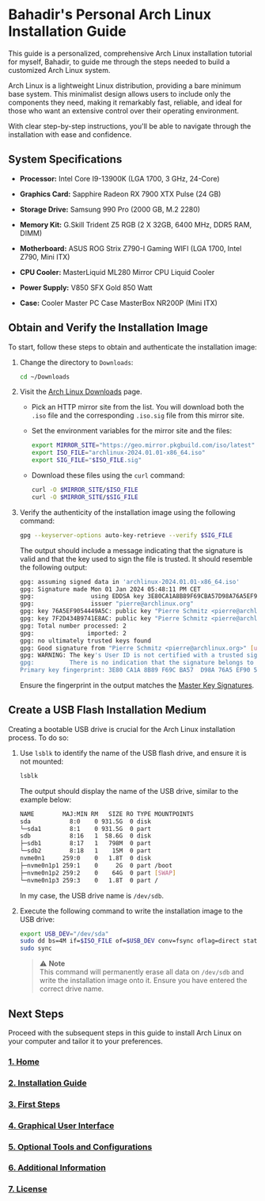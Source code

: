 # Bahadir's Personal Arch Linux Installation Guide

This guide is a personalized, comprehensive Arch Linux installation tutorial for myself,
Bahadir, to guide me through the steps needed to build a customized Arch Linux system.

Arch Linux is a lightweight Linux distribution, providing a bare minimum base system.
This minimalist design allows users to include only the components they need, making it
remarkably fast, reliable, and ideal for those who want an extensive control over their
operating environment.

With clear step-by-step instructions, you'll be able to navigate through the
installation with ease and confidence.

## System Specifications

- **Processor:** Intel Core I9-13900K (LGA 1700, 3 GHz, 24-Core)

- **Graphics Card:** Sapphire Radeon RX 7900 XTX Pulse (24 GB)

- **Storage Drive:** Samsung 990 Pro (2000 GB, M.2 2280)

- **Memory Kit:** G.Skill Trident Z5 RGB (2 X 32GB, 6400 MHz, DDR5 RAM, DIMM)

- **Motherboard:** ASUS ROG Strix Z790-I Gaming WIFI (LGA 1700, Intel Z790, Mini ITX)

- **CPU Cooler:** MasterLiquid ML280 Mirror CPU Liquid Cooler

- **Power Supply:** V850 SFX Gold 850 Watt

- **Case:** Cooler Master PC Case MasterBox NR200P (Mini ITX)

## Obtain and Verify the Installation Image

To start, follow these steps to obtain and authenticate the installation image:

1. Change the directory to `Downloads`:

    ```bash
    cd ~/Downloads
    ```

2. Visit the [Arch Linux Downloads](https://www.archlinux.org/download/) page.

    - Pick an HTTP mirror site from the list. You will download both the `.iso` file
    and the corresponding `.iso.sig` file from this mirror site.

    - Set the environment variables for the mirror site and the files:

        ```bash
        export MIRROR_SITE="https://geo.mirror.pkgbuild.com/iso/latest"
        export ISO_FILE="archlinux-2024.01.01-x86_64.iso"
        export SIG_FILE="$ISO_FILE.sig"
        ```

    - Download these files using the `curl` command:

        ```bash
        curl -O $MIRROR_SITE/$ISO_FILE
        curl -O $MIRROR_SITE/$SIG_FILE
        ```

3. Verify the authenticity of the installation image using the following command:

    ```bash
    gpg --keyserver-options auto-key-retrieve --verify $SIG_FILE
    ```

    The output should include a message indicating that the signature is valid and that
    the key used to sign the file is trusted. It should resemble the following output:

    ```bash
    gpg: assuming signed data in 'archlinux-2024.01.01-x86_64.iso'
    gpg: Signature made Mon 01 Jan 2024 05:48:11 PM CET
    gpg:                using EDDSA key 3E80CA1A8B89F69CBA57D98A76A5EF9054449A5C
    gpg:                issuer "pierre@archlinux.org"
    gpg: key 76A5EF9054449A5C: public key "Pierre Schmitz <pierre@archlinux.org>" imported
    gpg: key 7F2D434B9741E8AC: public key "Pierre Schmitz <pierre@archlinux.org>" imported
    gpg: Total number processed: 2
    gpg:               imported: 2
    gpg: no ultimately trusted keys found
    gpg: Good signature from "Pierre Schmitz <pierre@archlinux.org>" [unknown]
    gpg: WARNING: The key's User ID is not certified with a trusted signature!
    gpg:          There is no indication that the signature belongs to the owner.
    Primary key fingerprint: 3E80 CA1A 8B89 F69C BA57  D98A 76A5 EF90 5444 9A5C
    ```

    Ensure the fingerprint in the output matches the [Master Key Signatures](
    https://archlinux.org/master-keys/#master-sigs).

## Create a USB Flash Installation Medium

Creating a bootable USB drive is crucial for the Arch Linux installation process.
To do so:

1. Use `lsblk` to identify the name of the USB flash drive, and ensure it is not
mounted:

    ```bash
    lsblk
    ```

    The output should display the name of the USB drive, similar to the example below:

    ```bash
    NAME        MAJ:MIN RM   SIZE RO TYPE MOUNTPOINTS
    sda           8:0    0 931.5G  0 disk 
    └─sda1        8:1    0 931.5G  0 part
    sdb           8:16   1  58.6G  0 disk 
    ├─sdb1        8:17   1   798M  0 part 
    └─sdb2        8:18   1    15M  0 part 
    nvme0n1     259:0    0   1.8T  0 disk 
    ├─nvme0n1p1 259:1    0     2G  0 part /boot
    ├─nvme0n1p2 259:2    0    64G  0 part [SWAP]
    └─nvme0n1p3 259:3    0   1.8T  0 part /
    ```

    In my case, the USB drive name is `/dev/sdb`.

2. Execute the following command to write the installation image to the USB drive:

    ```bash
    export USB_DEV="/dev/sda"
    sudo dd bs=4M if=$ISO_FILE of=$USB_DEV conv=fsync oflag=direct status=progress
    sudo sync
    ```

    > :warning: **Note**\
    > This command will permanently erase all data on `/dev/sdb` and write the
    > installation image onto it. Ensure you have entered the correct drive name.

## Next Steps

Proceed with the subsequent steps in this guide to install Arch Linux on your computer
and tailor it to your preferences.

### [1. Home](./README.md)

### [2. Installation Guide](./INSTALLATION.md)

### [3. First Steps](./FIRSTSTEPS.md)

### [4. Graphical User Interface](./GUI.md)

### [5. Optional Tools and Configurations](./OPTIONAL.md)

### [6. Additional Information](./APPENDIX.md)

### [7. License](./LICENSE)
